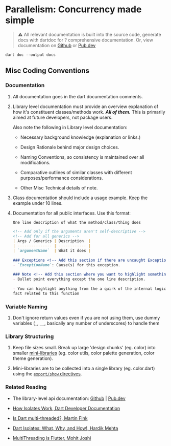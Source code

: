 # Parallelism: Concurrency made simple

> ⚠️ All relevant documentation is built into the source code, generate docs with dartdoc for
> ? comprehensive documentation. Or, view documentation on
> [Github](https://velia-vito.github.io/parallelism/parallelize/) or
> [Pub.dev](https://pub.dev/documentation/parallelize/latest/parallelize/)

```ps
dart doc --output docs
```

## Misc Coding Conventions

### Documentation

1. All documentation goes in the dart documentation comments.

1. Library level documentation must provide an overview explanation of how it's constituent
classes/methods work. __*All of them.*__ This is primarily aimed at future developers, not package
users.

   Also note the following in Library level documentation:

   - Necessary background knowledge (explanation or links.)

   - Design Rationale behind major design choices.

   - Naming Conventions, so consistency is maintained over all modifications.

   - Comparative outlines of similar classes with different purposes/performance considerations.

   - Other Misc Technical details of note.

1. Class documentation should include a usage example. Keep the example under 10 lines.

1. Documentation for all public interfaces. Use this format:

   ```markdown
   One line description of what the method/class/thing does
   
   <!-- Add only if the arguments aren't self-descriptive -->
   <!-- Add for all generics -->
   | Args / Generics | Description  |
   | --------------- | ------------ |
   | `argumentName`  | What it does |
 
   ### Exceptions <!-- Add this section if there are uncaught Exceptions/Errors -->
   - `ExceptionName`: Cause(s) for this exception.
 
   ### Note <!-- Add this section where you want to highlight something specific -->
   - Bullet point everything except the one line description.
 
   - You can highlight anything from the a quirk of the internal logic of this function to a random
   fact related to this function
   ```

### Variable Naming

1. Don't ignore return values even if you are not using them, use dummy variables (`_`, `__`,
  basically any number of underscores) to handle them

### Library Structuring

1. Keep file sizes small. Break up large 'design chunks' (eg. color) into smaller
  [mini-libraries](https://dart.dev/guides/libraries/create-packages#organizing-a-package:~:text=Packages%20are%20easiest%20to%20maintain%2C%20extend%2C%20and%20test%20when%20you%20create%20small%2C%20individual%20libraries%2C%20referred%20to%20as%20mini%20libraries)
  (eg. color utils, color palette generation, color theme generation).

1. Mini-libraries are to be collected into a single library (eg. color.dart) using the
  [`export/show` directives](https://dart.dev/guides/libraries/create-packages#organizing-a-package:~:text=export%20%27src/cascade.dart%27%20show%20Cascade%3B%0Aexport%20%27src/handler.dart%27%20show%20Handler%3B%0Aexport%20%27src/hijack_exception.dart%27%20show%20HijackException%3B%0Aexport%20%27src/middleware.dart%27%20show%20Middleware%2C%20createMiddleware%3B).

### Related Reading

- The library-level api documentation:
  [Github](https://velia-vito.github.io/parallelism/parallelize/) |
  [Pub.dev](https://pub.dev/documentation/parallelize/latest/parallelize/)

- [How Isolates Work, Dart Developer Documentation](https://dart.dev/language/concurrency#how-isolates-work)

- [Is Dart multi-threaded?, Martin Fink](https://martin-robert-fink.medium.com/dart-is-indeed-multi-threaded-94e75f66aa1e)

- [Dart Isolates: What, Why, and How!, Hardik Mehta](https://medium.com/mobilepeople/dart-isolates-what-why-and-how-d390717b64b4)

- [MultiThreading is Flutter, Mohit Joshi](https://medium.flutterdevs.com/multithreading-in-flutter-aa07e2ae2971)
